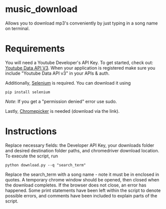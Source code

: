 music_download
==============

Allows you to download mp3's conveniently by just typing in a song name on terminal.

Requirements
==============
You will need a Youtube Developer's API Key. To get started, check out:
[Youtube Data API V3](https://developers.google.com/youtube/v3/getting-started). 
When your application is registered make sure you include "Youtube Data API v3" in your APIs & auth.

Additionally, [Selenium](http://selenium-python.readthedocs.org/) is required.
You can download it using 
```
pip install selenium
```
_Note_: If you get a "permission denied" error use sudo. 

Lastly, [Chromepicker](http://chromedriver.storage.googleapis.com/index.html) is needed (download via the link).

 
Instructions
==============
Replace necessary fields: the Developer API Key, your downloads folder and desired destination folder paths, and chromedriver download location.
To execute the script, run
```
python download.py --q "search_term"
```
Replace the search_term with a song name - note it must be in enclosed in quotes.
A temporary chrome window should be opened, then closed when the download completes. If the browser does not close, an error has happened. Some print statements have been left within the script to denote possible errors, and comments have been included to explain parts of the script. 
